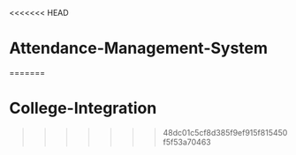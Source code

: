 <<<<<<< HEAD
# Attendance-Management-System
=======
# College-Integration
>>>>>>> 48dc01c5cf8d385f9ef915f815450f5f53a70463
